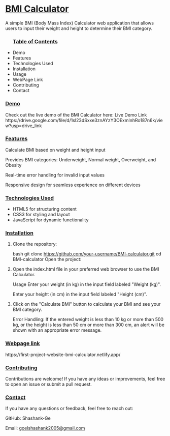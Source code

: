 <h1><u>BMI Calculator </u> </h1> 
A simple BMI (Body Mass Index) Calculator web application that allows users to input their weight and height to determine their BMI category.

<ul> 
<h3><u>Table of Contents </u> </h3> 
<li> Demo </li>
<li> Features</li> 
<li>Technologies Used </li> 
<li>Installation </li> 
<li> Usage</li> 
<li>WebPage Link </li> 
<li>Contributing </li> 
<li> Contact</li> 
</ul> 

<H3><u>Demo </u> </H3> 
Check out the live demo of the BMI Calculator here: Live Demo Link 
https://drive.google.com/file/d/1sl23dSxxe3znAYzY3OExmlnhRo187n6k/view?usp=drive_link

<h3><u>Features</u> </h3>  
Calculate BMI based on weight and height input

Provides BMI categories: Underweight, Normal weight, Overweight, and Obesity

Real-time error handling for invalid input values

Responsive design for seamless experience on different devices

<h3><u>Technologies Used </u>  </h3> 
<ul> 
<li> HTML5 for structuring content </li>
<li> CSS3 for styling and layout </li>
<li> JavaScript for dynamic functionality </li>
</ul> 

<h3><u>Installation </u></h3> 
<ol> 
<li> Clone the repository:</li> 

bash
git clone https://github.com/your-username/BMI-calculator.git
cd BMI-calculator
Open the project:

<li>Open the index.html file in your preferred web browser to use the BMI Calculator. </li> 

Usage
Enter your weight (in kg) in the input field labeled "Weight (kg)".

Enter your height (in cm) in the input field labeled "Height (cm)".

<li> Click on the "Calculate BMI" button to calculate your BMI and see your BMI category. </li> 

Error Handling: If the entered weight is less than 10 kg or more than 500 kg, or the height is less than 50 cm or more than 300 cm, an alert will be shown with an appropriate error message.
</ol> 
<h3><u>Webpage link </u> </h3>
https://first-project-website-bmi-calculator.netlify.app/

<h3><u>Contributing </u></h3> 
Contributions are welcome! If you have any ideas or improvements, feel free to open an issue or submit a pull request.



<h3><u>Contact </u> </h3> 
If you have any questions or feedback, feel free to reach out:

GitHub: Shashank-Ge

Email: goelshashank2005@gmail.com 